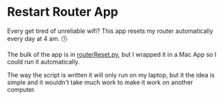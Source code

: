 # Restart Router App
Every get tired of unreliable wifi? This app resets my router automatically every day at 4 am. :clock4:

The bulk of the app is in [routerReset.py](Contents/routerReset.py), but I wrapped it in a Mac App so I could run it automatically.

The way the script is written it will only run on my laptop, but it the idea is simple and it wouldn't take much work to make it work on another computer.
